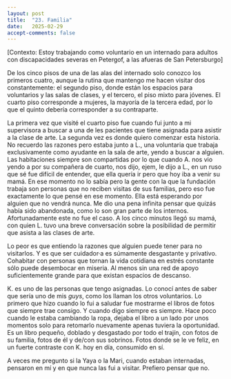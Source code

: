 ```yaml
---
layout: post
title:  "23. Familia"
date:   2025-02-29
accept-comments: false
---
```

[Contexto: Estoy trabajando como voluntario en un internado para adultos con discapacidades severas en Petergof, a las afueras de San Petersburgo]

De los cinco pisos de una de las alas del internado solo conozco los primeros cuatro, aunque la rutina que mantengo me hacen visitar dos constantemente: el segundo piso, donde están los espacios para voluntarios y las salas de clases, y el tercero, el piso mixto para jóvenes. El cuarto piso corresponde a mujeres, la mayoría de la tercera edad, por lo que el quinto debería corresponder a su contraparte.

La primera vez que visité el cuarto piso fue cuando fui junto a mi supervisora a buscar a una de les pacientes que tiene asignada para asistir a la clase de arte. La segunda vez es donde quiero comenzar esta historia. No recuerdo las razones pero estaba junto a L., una voluntaria que trabaja exclusivamente como ayudante en la sala de arte, yendo a buscar a alguien. Las habitaciones siempre son compartidas por lo que cuando A. nos vio yendo a por su compañera de cuarto, nos dijo, ejem, le dijo a L., en un ruso que sé fue difícil de entender, que ella quería ir pero que hoy iba a venir su mamá. En ese momento no lo sabía pero la gente con la que la fundación trabaja son personas que no reciben visitas de sus familias, pero eso fue exactamente lo que pensé en ese momento. Ella está esperando por alguien que no vendrá nunca. Me dio una pena infinita pensar que quizás había sido abandonada, como lo son gran parte de los internos. Afortunadamente este no fue el caso. A los cinco minutos llegó su mamá, con quien L. tuvo una breve conversación sobre la posibilidad de permitir que asista a las clases de arte.

Lo peor es que entiendo la razones que alguien puede tener para no visitarlos. Y es que ser cuidador·a es súmamente desgastante y privativo. Cohabitar con personas que tornan la vida cotidiana en estrés constante sólo puede desembocar en miseria. Al menos sin una red de apoyo suficientemente grande para que existan espacios de descanso.

K. es uno de las personas que tengo asignadas. Lo conocí antes de saber que sería uno de mis *guys*, como los llaman los otros voluntarios. Lo primero que hizo cuando lo fui a saludar fue mostrarme el libros de fotos que siempre trae consigo. Y cuando digo siempre es siempre. Hace poco cuando le estaba cambiando la ropa, dejaba el libro a un lado por unos momentos solo para retomarlo nuevamente apenas tuviera la oportunidad. Es un libro pequeño, doblado y desgastado por todo el trajín, con fotos de su familia, fotos de él y de/con sus sobrinos. Fotos donde se le ve feliz, en un fuerte contraste con K. hoy en día, consumido en sí.

A veces me pregunto si la Yaya o la Mari, cuando estaban internadas, pensaron en mí y en que nunca las fui a visitar. Prefiero pensar que no.
